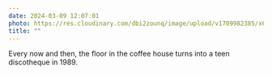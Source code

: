 ```yaml
---
date: 2024-03-09 12:07:01
photo: https://res.cloudinary.com/dbi2zounq/image/upload/v1709982385/x6bmcswt7swneuybiw77.heic
title: ""
---
```

Every now and then, the floor in the coffee house turns into a teen discotheque in 1989.
